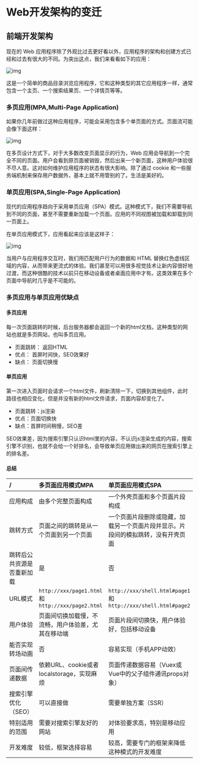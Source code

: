 # Web开发架构的变迁

## 前端开发架构

现在的 Web 应用程序除了外观比过去更好看以外，应用程序的架构和创建方式已经和过去有很大的不同。为突出这点，我们来看看如下的应用：

![img](/blog/img/vue/1.1.png)

这是一个简单的商品目录浏览应用程序，它和这种类型的其它应用程序一样，通常包含一个主页、一个搜索结果页、一个详情页等等。

### 多页应用(MPA,Multi-Page Application)

如果你几年前做过这种应用程序，可能会采用包含多个单页面的方式。页面流可能会像下面这样：

![img](/blog/img/vue/1.2.png)

在多页设计方式下，对于大多数改变页面显示的行为，Web 应用会导航到一个完全不同的页面。用户会看到原页面被销毁，然后出来一个新页面，这种用户体验很不尽人意。这对如何维护应用程序的状态有很大影响。除了通过 cookie 和一些服务端机制来保存用户数据外，基本上就不用管别的了。生活是美好的。

### 单页应用(SPA,Single-Page Application)

现代的应用程序趋向于采用单页应用（SPA）模式。这种模式下，我们不需要导航到不同的页面，甚至不需要重新加载一个页面。应用的不同视图被加载和卸载到同一页面上。

在单页应用模式下，应用看起来应该是这样子：

![img](/blog/img/vue/1.4.png)

当用户与应用程序交互时，我们用匹配用户行为的数据和 HTML 替换红色虚线区域的内容，从而带来更流式的体验。我们甚至可以用很多视觉技术让新内容很好地过渡，而这种很酷的技术以前只在移动设备或者桌面应用中才有。这类效果在多个页面中导航时几乎是不可能的。

### 多页应用与单页应用优缺点

#### 多页应用

每一次页面跳转的时候，后台服务器都会返回一个新的html文档，这种类型的网站也就是多页网站，也叫多页应用。

- 页面跳转： 返回HTML
- 优点： 首屏时间快，SEO效果好
- 缺点： 页面切换慢

#### 单页应用

第一次进入页面时会请求一个html文件，刷新清除一下，切换到其他组件，此时路径也相应变化，但是并没有新的html文件请求，页面内容却变化了。

- 页面跳转：js渲染
- 优点：页面切换快
- 缺点：首屏时间稍慢，SEO差

SEO效果差，因为搜索引擎只认识html里的内容，不认识js渲染生成的内容，搜索引擎不识别，也就不会给一个好排名，会导致单页应用做出来的网页在搜索引擎上的排名差。

#### 总结

| /                          | 多页面应用模式MPA                                  | 单页面应用模式SPA                                            |
| :------------------------- | :------------------------------------------------- | :----------------------------------------------------------- |
| 应用构成                   | 由多个完整页面构成                                 | 一个外壳页面和多个页面片段构成                               |
| 跳转方式                   | 页面之间的跳转是从一个页面到另一个页面             | 一个页面片段删除或隐藏，加载另一个页面片段并显示。片段间的模拟跳转，没有开壳页面 |
| 跳转后公共资源是否重新加载 | 是                                                 | 否                                                           |
| URL模式                    | `http://xxx/page1.html`和`http://xxx/page2.html`   | `http://xxx/shell.html#page1`和`http://xxx/shell.html#page2` |
| 用户体验                   | 页面间切换加载慢，不流畅，用户体验差，尤其在移动端 | 页面片段间切换快，用户体验好，包括移动设备                   |
| 能否实现转场动画           | 否                                                 | 容易实现（手机APP动效）                                      |
| 页面间传递数据             | 依赖URL、cookie或者localstorage，实现麻烦          | 页面传递数据容易（Vuex或Vue中的父子组件通讯props对象）       |
| 搜索引擎优化（SEO）        | 可以直接做                                         | 需要单独方案（SSR）                                          |
| 特别适用的范围             | 需要对搜索引擎友好的网站                           | 对体验要求高，特别是移动应用                                 |
| 开发难度                   | 较低，框架选择容易                                 | 较高，需要专门的框架来降低这种模式的开发难度                 |
